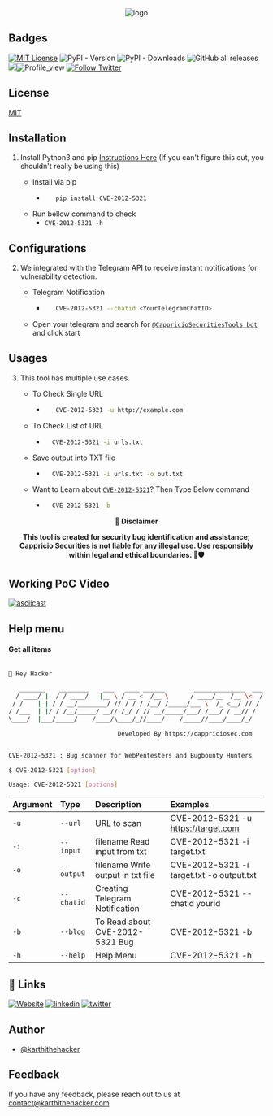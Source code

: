 
<div align="center">
  <img src="https://blogs.cappriciosec.com/uploaders/CVE-2012-5321-tool.png" alt="logo">
</div>


## Badges



[![MIT License](https://img.shields.io/badge/License-MIT-green.svg)](https://choosealicense.com/licenses/mit/)
![PyPI - Version](https://img.shields.io/pypi/v/CVE-2012-5321)
![PyPI - Downloads](https://img.shields.io/pypi/dm/CVE-2012-5321)
![GitHub all releases](https://img.shields.io/github/downloads/Cappricio-Securities/CVE-2012-5321/total)
<a href="https://github.com/Cappricio-Securities/CVE-2012-5321/releases/"><img src="https://img.shields.io/github/release/Cappricio-Securities/CVE-2012-5321"></a>![Profile_view](https://komarev.com/ghpvc/?username=Cappricio-Securities&label=Profile%20views&color=0e75b6&style=flat)
[![Follow Twitter](https://img.shields.io/twitter/follow/cappricio_sec?style=social)](https://twitter.com/cappricio_sec)
<p align="center">

<p align="center">







## License

[MIT](https://choosealicense.com/licenses/mit/)



## Installation 

1. Install Python3 and pip [Instructions Here](https://www.python.org/downloads/) (If you can't figure this out, you shouldn't really be using this)

   - Install via pip
     - ```bash
          pip install CVE-2012-5321 
        ```
   - Run bellow command to check
     - `CVE-2012-5321 -h`

## Configurations 
2. We integrated with the Telegram API to receive instant notifications for vulnerability detection.
   
   - Telegram Notification
     - ```bash
          CVE-2012-5321 --chatid <YourTelegramChatID>
        ```
   - Open your telegram and search for [`@CappricioSecuritiesTools_bot`](https://web.telegram.org/k/#@CappricioSecuritiesTools_bot) and click start

## Usages 
3. This tool has multiple use cases.
   
   - To Check Single URL
     - ```bash
          CVE-2012-5321 -u http://example.com 
        ```
   - To Check List of URL 
      - ```bash
          CVE-2012-5321 -i urls.txt 
        ```
   - Save output into TXT file
      - ```bash
          CVE-2012-5321 -i urls.txt -o out.txt
        ```
   - Want to Learn about [`CVE-2012-5321`](https://blogs.cappriciosec.com/cve/196/TikiWiki%20Paradise%20Lost%20-%20The%20RCE%20Vulnerability%20(CVE-2012-5321)%20and%20Charting%20a%20Course%20for%20Secure%20Collaboration)? Then Type Below command
      - ```bash
          CVE-2012-5321 -b
        ```
     
<p align="center">
  <b>🚨 Disclaimer</b>
  
</p>
<p align="center">
<b>This tool is created for security bug identification and assistance; Cappricio Securities is not liable for any illegal use. 
  Use responsibly within legal and ethical boundaries. 🔐🛡️</b></p>


## Working PoC Video

[![asciicast](https://blogs.cappriciosec.com/uploaders/Screenshot%202024-06-21%20at%202.01.11%20PM.png)](https://asciinema.org/a/72RWh475RGqTgDpWNPME2vhKK)

## Help menu

#### Get all items

```bash

👋 Hey Hacker
                                                                             v1.0
   _______    ________    ___   ____ ______        ______________  ___
  / ____/ |  / / ____/   |__ \ / __ <  /__ \      / ____/__  /__ \<  /
 / /    | | / / __/________/ // / / / /__/ /_____/___ \  /_ <__/ // /
/ /___  | |/ / /__/_____/ __// /_/ / // __/_____/___/ /___/ / __// /
\____/  |___/_____/    /____/\____/_//____/    /_____//____/____/_/

                              Developed By https://cappriciosec.com


CVE-2012-5321 : Bug scanner for WebPentesters and Bugbounty Hunters

$ CVE-2012-5321 [option]

Usage: CVE-2012-5321 [options]
```


| Argument | Type     | Description                | Examples |
| :-------- | :------- | :------------------------- | :------------------------- |
| `-u` | `--url` | URL to scan | CVE-2012-5321 -u https://target.com |
| `-i` | `--input` | filename Read input from txt  | CVE-2012-5321 -i target.txt | 
| `-o` | `--output` | filename Write output in txt file | CVE-2012-5321 -i target.txt -o output.txt |
| `-c` | `--chatid` | Creating Telegram Notification | CVE-2012-5321 --chatid yourid |
| `-b` | `--blog` | To Read about CVE-2012-5321 Bug | CVE-2012-5321 -b |
| `-h` | `--help` | Help Menu | CVE-2012-5321 -h |



## 🔗 Links
[![Website](https://img.shields.io/badge/my_portfolio-000?style=for-the-badge&logo=ko-fi&logoColor=white)](https://cappriciosec.com/)
[![linkedin](https://img.shields.io/badge/linkedin-0A66C2?style=for-the-badge&logo=linkedin&logoColor=white)](https://www.linkedin.com/in/karthikeyan--v/)
[![twitter](https://img.shields.io/badge/twitter-1DA1F2?style=for-the-badge&logo=twitter&logoColor=white)](https://twitter.com/karthithehacker)



## Author

- [@karthithehacker](https://github.com/karthi-the-hacker/)



## Feedback

If you have any feedback, please reach out to us at contact@karthithehacker.com